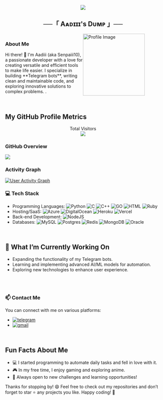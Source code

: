 <p align="center">
  <img src="https://readme-typing-svg.herokuapp.com?color=DC143C&center=true&lines=Welcome+to+My+GitHub+Profile;Exploring+the+world+of+code;Sharing+my+projects+and+learnings;Enjoy+your+stay!&width=600&height=180">
</p>

<h2 align="center">
    ──「 Aᴀᴅɪɪɪ's Dᴜᴍᴘ 」──
</h2>

<div style="display: flex;">
  <div style="flex: 1;">
    <h3>About Me</h3>
    <p>
      Hi there! 👋 I'm Aadiii (aka Senpaiii10), a passionate developer with a love for creating versatile and efficient tools to make life easier. I specialize in building **Telegram bots**, writing clean and maintainable code, and exploring innovative solutions to complex problems.
.
    </p>
  </div>
  <div style="flex: 1;">
    <img src="https://files.catbox.moe/s6xur7.jpg" width="200" alt="Profile Image">
  </div>
</div>

<br>

## My GitHub Profile Metrics

<p align="center"> 
  Total Visitors<br>
  <img src="https://profile-counter.glitch.me/john-wick00/count.svg" />
</p>

### GitHub Overview

<a href="https://github.com/john-wick00/github-readme-stats">
  <img src="https://denvercoder1-github-readme-stats.vercel.app/api/?username=john-wick00&show_icons=True&include_all_commits=True&count_private=True&theme=react&hide_border=True&bg_color=1F222E&title_color=F85D7F&icon_color=F8D866" />
</a>

### Activity Graph

<a href="https://github.com/john-wick00/github-readme-activity-graph">
  <img alt="User Activity Graph" src="https://github-readme-activity-graph.vercel.app/graph/?username=john-wick00&bg_color=282828&color=ebdbb2&line=83a598&point=ffffff&hide_border=true" />
</a>

### 💻 Tech Stack

- Programming Languages: ![Python](https://img.shields.io/badge/python-3670A0?style=for-the-badge&logo=python&logoColor=ffdd54) ![C](https://img.shields.io/badge/c-%2300599C.svg?style=for-the-badge&logo=c&logoColor=white) ![C++](https://img.shields.io/badge/c++-%2300599C.svg?style=for-the-badge&logo=c%2B%2B&logoColor=white) ![GO](https://img.shields.io/badge/go-%2300ADD8.svg?style=for-the-badge&logo=go&logoColor=white) ![HTML](https://img.shields.io/badge/HTML5-E34F26?style=for-the-badge&logo=html5&logoColor=white) ![Ruby](https://img.shields.io/badge/ruby-%23CC342D.svg?style=for-the-badge&logo=ruby&logoColor=white)
- Hosting/SaaS: ![Azure](https://img.shields.io/badge/azure-%230072C6.svg?style=for-the-badge&logo=azure-devops&logoColor=white) ![DigitalOcean](https://img.shields.io/badge/DigitalOcean-%230167ff.svg?style=for-the-badge&logo=digitalOcean&logoColor=white) ![Heroku](https://img.shields.io/badge/heroku-%23430098.svg?style=for-the-badge&logo=heroku&logoColor=white) ![Vercel](https://img.shields.io/badge/vercel-%23000000.svg?style=for-the-badge&logo=vercel&logoColor=white)
- Back-end Development: ![NodeJS](https://img.shields.io/badge/node.js-6DA55F?style=for-the-badge&logo=node.js&logoColor=white)
- Databases: ![MySQL](https://img.shields.io/badge/mysql-%2300f.svg?style=for-the-badge&logo=mysql&logoColor=white) ![Postgres](https://img.shields.io/badge/postgres-%23316192.svg?style=for-the-badge&logo=postgresql&logoColor=white) ![Redis](https://img.shields.io/badge/redis-%23DD0031.svg?style=for-the-badge&logo=redis&logoColor=white) ![MongoDB](https://img.shields.io/badge/MongoDB-%234ea94b.svg?style=for-the-badge&logo=mongodb&logoColor=white) ![Oracle](https://img.shields.io/badge/Oracle-F80000?style=for-the-badge&logo=oracle&logoColor=white)

<br>

## 🌱 **What I’m Currently Working On**
- Expanding the functionality of my Telegram bots.
- Learning and implementing advanced AI/ML models for automation.  
- Exploring new technologies to enhance user experience.

<br>


<br>

### 📫 Contact Me

You can connect with me on various platforms:

- [![telegram](https://img.shields.io/badge/Senpaiii10-Telegram-blue?style=for-the-badge&logo=telegram)](https://t.me/senpaiii10)
- [![gmail](https://img.shields.io/badge/darkth0ughtss.00@gmail.com-Gmail-red?style=for-the-badge&logo=gmail)](mailto:darkth0ughtss.00@gmail.com)

<br>

## **Fun Facts About Me**
- 💻 I started programming to automate daily tasks and fell in love with it.  
- 🎮 In my free time, I enjoy gaming and exploring anime.  
- 🌌 Always open to new challenges and learning opportunities!

Thanks for stopping by! 😄 Feel free to check out my repositories and don’t forget to star ⭐ any projects you like. Happy coding! 🚀
